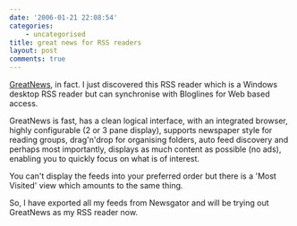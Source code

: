 ```yaml
---
date: '2006-01-21 22:08:54'
categories:
    - uncategorised
title: great news for RSS readers
layout: post
comments: true
---
```

[GreatNews](http://www.curiostudio.com/), in fact. I just discovered
this RSS reader which is a Windows desktop RSS reader but can
synchronise with Bloglines for Web based access.

GreatNews is fast, has a clean logical interface, with an integrated
browser, highly configurable (2 or 3 pane display), supports newspaper
style for reading groups, drag'n'drop for organising folders, auto feed
discovery and perhaps most importantly, displays as much content as
possible (no ads), enabling you to quickly focus on what is of interest.

You can't display the feeds into your preferred order but there is a
'Most Visited' view which amounts to the same thing.

So, I have exported all my feeds from Newsgator and will be trying out
GreatNews as my RSS reader now.
